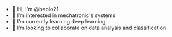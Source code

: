 - 👋 Hi, I’m @baplo21
- 👀 I’m interested in mechatronic's systems
- 🌱 I’m currently learning deep learning...
- 💞️ I’m looking to collaborate on data analysis and classification 


<!---
baplo21/baplo21 is a ✨ special ✨ repository because its `README.md` (this file) appears on your GitHub profile.
You can click the Preview link to take a look at your changes.
--->
